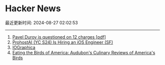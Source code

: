 # Hacker News

最近更新时间: 2024-08-27 02:02:53

--- 
1. [Pavel Durov is questioned on 12 charges [pdf]](https://www.tribunal-de-paris.justice.fr/sites/default/files/2024-08/2024-08-26%20-%20CP%20TELEGRAM%20.pdf) 
2. [ProhostAI (YC S24) Is Hiring an iOS Engineer (SF)](https://www.ycombinator.com/companies/prohostai/jobs/if61XBq-founding-engineer-ios) 
3. [IOGraphica](https://iographica.com/) 
4. [Eating the Birds of America: Audubon's Culinary Reviews of America's Birds](https://usbirdhistory.com/audubon-eating-americas-birds/) 

